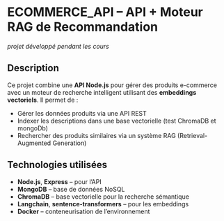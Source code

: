 # ECOMMERCE_API – API + Moteur RAG de Recommandation
*projet développé pendant les cours*

## Description

Ce projet combine une **API Node.js** pour gérer des produits e-commerce avec un moteur de recherche intelligent utilisant des **embeddings vectoriels**. Il permet de :

- Gérer les données produits via une API REST
- Indexer les descriptions dans une base vectorielle (test ChromaDB et mongoDb)
- Rechercher des produits similaires via un système RAG (Retrieval-Augmented Generation)

## Technologies utilisées

- **Node.js**, **Express** – pour l’API
- **MongoDB** – base de données NoSQL
- **ChromaDB** – base vectorielle pour la recherche sémantique
- **Langchain**, **sentence-transformers** – pour les embeddings
- **Docker** – conteneurisation de l’environnement


